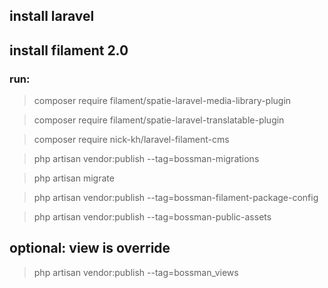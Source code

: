 ## install laravel
## install filament 2.0
### run:
> composer require filament/spatie-laravel-media-library-plugin

> composer require filament/spatie-laravel-translatable-plugin  

> composer require nick-kh/laravel-filament-cms

> php artisan vendor:publish --tag=bossman-migrations

> php artisan migrate

> php artisan vendor:publish --tag=bossman-filament-package-config

> php artisan vendor:publish --tag=bossman-public-assets



## optional: view is override
> php artisan vendor:publish --tag=bossman_views 




